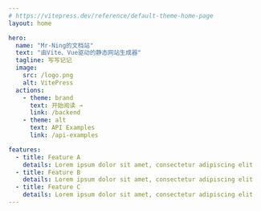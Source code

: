 ```yaml
---
# https://vitepress.dev/reference/default-theme-home-page
layout: home

hero:
  name: "Mr-Ning的文档站"
  text: "由Vite、Vue驱动的静态网站生成器"
  tagline: 写写记记
  image:
    src: /logo.png
    alt: VitePress
  actions:
    - theme: brand
      text: 开始阅读 →
      link: /backend
    - theme: alt
      text: API Examples
      link: /api-examples

features:
  - title: Feature A
    details: Lorem ipsum dolor sit amet, consectetur adipiscing elit
  - title: Feature B
    details: Lorem ipsum dolor sit amet, consectetur adipiscing elit
  - title: Feature C
    details: Lorem ipsum dolor sit amet, consectetur adipiscing elit
---
```


